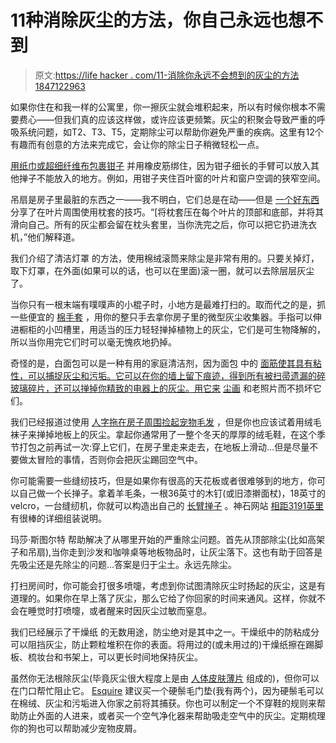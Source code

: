 # 11种消除灰尘的方法，你自己永远也想不到

> 原文:[https://life hacker . com/11-消除你永远不会想到的灰尘的方法1847122963](https://lifehacker.com/11-ways-to-eliminate-dust-that-you-would-never-think-of-1847122963)

如果你住在和我一样的公寓里，你一擦灰尘就会堆积起来，所以有时候你根本不需要费心——但我们真的应该这样做，或许应该更频繁。灰尘的积聚会导致严重的呼吸系统问题，如T2、T3、T5，定期除尘可以帮助你避免严重的疾病。这里有12个有趣而有创意的方法来完成它，会让你的除尘日子稍微轻松一点。

[用纸巾或超细纤维布包裹钳子](https://lifehacker.com/use-lint-rollers-and-tongs-to-dust-those-hard-to-reach-1840316811) 并用橡皮筋绑住，因为钳子细长的手臂可以放入其他掸子不能放入的地方。例如，用钳子夹住百叶窗的叶片和窗户空调的狭窄空间。

吊扇是房子里最脏的东西之一——我不明白，它们总是在动——但是 [一个好东西](https://www.onegoodthingbyjillee.com/14-genius-dusting-hacks/) 分享了在叶片周围使用枕套的技巧。“[将枕套压在每个叶片的顶部和底部，并将其滑向自己。所有的灰尘都会留在枕头套里，当你洗完之后，你可以把它扔进洗衣机，”他们解释道。

我们介绍了清洁灯罩 的方法，使用棉绒滚筒来除尘是非常有用的。只要关掉灯，取下灯罩，在外面(如果可以的话，也可以在里面)滚一圈，就可以去除层层灰尘了。

当你只有一根末端有噗噗声的小棍子时，小地方是最难打扫的。取而代之的是，抓一些便宜的 [棉手套](https://lifehacker.com/dust-delicate-and-hard-to-reach-spots-in-your-home-with-1767123731) ，用你的整只手去拿你房子里的微型灰尘收集器。手指可以伸进橱柜的小凹槽里，用适当的压力轻轻掸掉植物上的灰尘，它们是可生物降解的，所以当你用完它们时可以毫无愧疚地扔掉。

奇怪的是，白面包可以是一种有用的家庭清洁剂，因为面包 中的 [面筋使其具有粘性，可以捕捉灰尘和污垢。它可以在你的墙上留下痕迹，得到所有被扫帚遗漏的碎玻璃碎片，还可以掸掉你精致的电器上的灰尘。用它来](https://12tomatoes.com/slice-of-bread-cleaning-hack/) [尘画](https://www.onegoodthingbyjillee.com/14-genius-dusting-hacks/) 和老照片而不损坏它们。

我们已经报道过使用 [人字拖在房子周围捡起宠物毛发](https://lifehacker.com/13-ways-to-spring-clean-when-youre-lazy-1846602990/slides/9) ，但是你也应该试着用绒毛袜子来掸掉地板上的灰尘。拿起你通常用了一整个冬天的厚厚的绒毛鞋，在这个季节打包之前再试一次:穿上它们，在房子里走来走去，在地板上滑动...但是尽量不要做太冒险的事情，否则你会把灰尘踢回空气中。

你可能需要一些缝纫技巧，但是如果你有很高的天花板或者很难够到的地方，你可以自己做一个长掸子。拿着羊毛条，一根36英寸的木钉(或旧漆擀面杖)，18英寸的velcro，一台缝纫机，你就可以构造出自己的 [长臂掸子](https://lifehacker.com/build-your-own-long-armed-reusable-duster-to-clean-har-478982723) 。神石网站 [相距3191英里](http://3191milesapart.com/16-march-13-%E2%80%A2-scb/) 有很棒的详细组装说明。

玛莎·斯图尔特 帮助解决了从哪里开始的严重除尘问题。首先从顶部除尘(比如高架子和吊扇),当你走到沙发和咖啡桌等地板物品时，让灰尘落下。这也有助于回答是先吸尘还是先除尘的问题...答案是归于尘土。永远先除尘。

打扫房间时，你可能会打很多喷嚏，考虑到你试图清除灰尘时扬起的灰尘，这是有道理的。如果你在早上落了灰尘，那么它给了你回家的时间来通风。这样，你就不会在睡觉时打喷嚏，或者醒来时因灰尘过敏而窒息。

我们已经展示了干燥纸 的无数用途，防尘绝对是其中之一。干燥纸中的防粘成分可以阻挡灰尘，防止颗粒堆积在你的表面。将用过的(或未用过的)干燥纸擦在踢脚板、梳妆台和书架上，可以更长时间地保持灰尘。

虽然你无法根除灰尘(毕竟灰尘很大程度上是由 [人体皮肤薄片](https://nerdist.com/article/is-dust-skin-science-answers-derek-muller/) 组成的)，但你可以在门口帮忙阻止它。 [Esquire](https://www.esquire.com/lifestyle/news/a54278/dusting-advice-ask-a-clean-person/) 建议买一个硬鬃毛门垫(我有两个)，因为硬鬃毛可以在棉绒、灰尘和污垢进入你家之前将其捕获。你也可以制定一个不穿鞋的规则来帮助防止外面的人进来，或者买一个空气净化器来帮助吸走空气中的灰尘。定期梳理你的狗也可以帮助减少宠物皮屑。